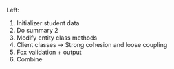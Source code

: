 Left:
1) Initializer student data
2) Do summary 2
3) Modify entity class methods
4) Client classes -> Strong cohesion and loose coupling
5) Fox validation + output
6) Combine 
